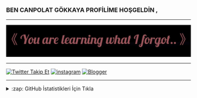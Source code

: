 ### BEN CANPOLAT GÖKKAYA PROFİLİME HOŞGELDİN ,

-------------------------------------------------------------------------------------------------------------------------------------
<img src="https://github.com/coderbycanpolat/coderbycanpolat/blob/main/profil.jpg" width="auto">





-------------------------------------------------------------------------------------------------------------------------------------

[![Twitter Takip Et](https://img.shields.io/twitter/FOLLOW/canpolatgkky?color=1DA1F2&logo=twitter&style=for-the-badge)](https://twitter.com/intent/follow?original_referer=https%3A%2F%2Fgithub.com%2Fcanpolatgkky&screen_name=canpolatgkky)
[![instagram](https://img.shields.io/badge/-Instagram-C13584?style=flat-quare&labelColor=C13584&logo=instagram&logoColor=white&https://instagram.com/canpolatgkky=https://instagram.com/canpolatgkky)](https://instagram.com/canpolatgkky) 
[![Blogger](https://img.shields.io/badge/-Blogger-FF9800?style=flat-quare&labelColor=FF9800&logo=Blogger&logoColor=white&https://canpolatgkky.blogspot.com=https://canpolatgkky.blogspot.com)](https://canpolatgkky.blogspot.com)


--------------------------------------------------------------------------------------------------------------------------------------


<details>
  <summary>:zap: GitHub İstatistikleri İçin Tıkla</summary>

  <img align="left" alt="coderbycanpolat's GitHub Stats" src="https://github-readme-stats.vercel.app/api?username=coderbycanpolat&show_icons=true&theme=gradient" />

</details>

[website]: https://canpolatgkky.blogspot.com
[twitter]: https://twitter.com/canpolatgkky
[instagram]: https://instagram.com/canpolatgkky
[telegram]: https://t.me/androedit

 
 
 
